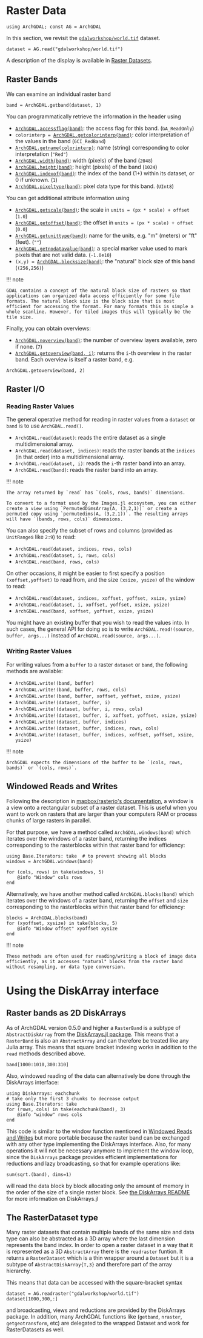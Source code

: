 # Raster Data

```@setup rasters
using ArchGDAL; const AG = ArchGDAL
```

In this section, we revisit the [`gdalworkshop/world.tif`](https://github.com/yeesian/ArchGDALDatasets/blob/307f8f0e584a39a050c042849004e6a2bd674f99/gdalworkshop/world.tif) dataset.
```@example rasters
dataset = AG.read("gdalworkshop/world.tif")
```
A description of the display is available in [Raster Datasets](@ref).

## Raster Bands
We can examine an individual raster band
```@example rasters
band = ArchGDAL.getband(dataset, 1)
```

You can programmatically retrieve the information in the header using
* [`ArchGDAL.accessflag(band)`](@ref): the access flag for this band. (`GA_ReadOnly`)
* `colorinterp = `[`ArchGDAL.getcolorinterp(band)`](@ref): color interpretation of the values in the band (`GCI_RedBand`)
* [`ArchGDAL.getname(colorinterp)`](@ref): name (string) corresponding to color interpretation (`"Red"`)
* [`ArchGDAL.width(band)`](@ref): width (pixels) of the band (`2048`)
* [`ArchGDAL.height(band)`](@ref): height (pixels) of the band (`1024`)
* [`ArchGDAL.indexof(band)`](@ref): the index of the band (1+) within its dataset, or 0 if unknown. (`1`)
* [`ArchGDAL.pixeltype(band)`](@ref): pixel data type for this band. (`UInt8`)

You can get additional attribute information using
* [`ArchGDAL.getscale(band)`](@ref): the scale in `units = (px * scale) + offset` (`1.0`)
* [`ArchGDAL.getoffset(band)`](@ref): the offset in `units = (px * scale) + offset` (`0.0`)
* [`ArchGDAL.getunittype(band)`](@ref): name for the units, e.g. "m" (meters) or "ft" (feet). (`""`)
* [`ArchGDAL.getnodatavalue(band)`](@ref): a special marker value used to mark pixels that are not valid data. (`-1.0e10`)
* `(x,y) = `[`ArchGDAL.blocksize(band)`](@ref): the "natural" block size of this band (`(256,256)`)

!!! note

    GDAL contains a concept of the natural block size of rasters so that applications can organized data access efficiently for some file formats. The natural block size is the block size that is most efficient for accessing the format. For many formats this is simple a whole scanline. However, for tiled images this will typically be the tile size.

Finally, you can obtain overviews:
* [`ArchGDAL.noverview(band)`](@ref): the number of overview layers available, zero if none. (`7`)
* [`ArchGDAL.getoverview(band, i)`](@ref): returns the `i`-th overview in the raster band. Each overview is itself a raster band, e.g.

```@example rasters
ArchGDAL.getoverview(band, 2)
```

## Raster I/O

### Reading Raster Values
The general operative method for reading in raster values from a `dataset` or `band` is to use `ArchGDAL.read()`.

* `ArchGDAL.read(dataset)`: reads the entire dataset as a single multidimensional array.
* `ArchGDAL.read(dataset, indices)`: reads the raster bands at the `indices` (in that order) into a multidimensional array.
* `ArchGDAL.read(dataset, i)`: reads the `i`-th raster band into an array.
* `ArchGDAL.read(band)`: reads the raster band into an array.

!!! note

    The array returned by `read` has `(cols, rows, bands)` dimensions. 
    
    To convert to a format used by the Images.jl ecosystem, you can either create a view using `PermutedDimsArray(A, (3,2,1))` or create a permuted copy using `permutedims(A, (3,2,1))`. The resulting arrays will have `(bands, rows, cols)` dimensions.

You can also specify the subset of rows and columns (provided as `UnitRange`s like `2:9`) to read:

* `ArchGDAL.read(dataset, indices, rows, cols)`
* `ArchGDAL.read(dataset, i, rows, cols)`
* `ArchGDAL.read(band, rows, cols)`

On other occasions, it might be easier to first specify a position `(xoffset,yoffset)` to read from, and the size `(xsize, ysize)` of the window to read:

* `ArchGDAL.read(dataset, indices, xoffset, yoffset, xsize, ysize)`
* `ArchGDAL.read(dataset, i, xoffset, yoffset, xsize, ysize)`
* `ArchGDAL.read(band, xoffset, yoffset, xsize, ysize)`

You might have an existing buffer that you wish to read the values into. In such cases, the general API for doing so is to write `ArchGDAL.read!(source, buffer, args...)` instead of `ArchGDAL.read(source, args...)`.

### Writing Raster Values
For writing values from a `buffer` to a raster `dataset` or `band`, the following methods are available:

* `ArchGDAL.write!(band, buffer)`
* `ArchGDAL.write!(band, buffer, rows, cols)`
* `ArchGDAL.write!(band, buffer, xoffset, yoffset, xsize, ysize)`
* `ArchGDAL.write!(dataset, buffer, i)`
* `ArchGDAL.write!(dataset, buffer, i, rows, cols)`
* `ArchGDAL.write!(dataset, buffer, i, xoffset, yoffset, xsize, ysize)`
* `ArchGDAL.write!(dataset, buffer, indices)`
* `ArchGDAL.write!(dataset, buffer, indices, rows, cols)`
* `ArchGDAL.write!(dataset, buffer, indices, xoffset, yoffset, xsize, ysize)`

!!! note

    ArchGDAL expects the dimensions of the buffer to be `(cols, rows, bands)` or `(cols, rows)`.

## Windowed Reads and Writes

Following the description in [mapbox/rasterio's documentation](https://rasterio.readthedocs.io/en/latest/topics/windowed-rw.html), a window is a view onto a rectangular subset of a raster dataset. This is useful when you want to work on rasters that are larger than your computers RAM or process chunks of large rasters in parallel.

For that purpose, we have a method called `ArchGDAL.windows(band)` which iterates over the windows of a raster band, returning the indices corresponding to the rasterblocks within that raster band for efficiency:

```@example rasters
using Base.Iterators: take  # to prevent showing all blocks
windows = ArchGDAL.windows(band)

for (cols, rows) in take(windows, 5)
    @info "Window" cols rows
end
```

Alternatively, we have another method called `ArchGDAL.blocks(band)` which iterates over the windows of a raster band, returning the `offset` and `size` corresponding to the rasterblocks within that raster band for efficiency:
```@example rasters
blocks = ArchGDAL.blocks(band)
for (xyoffset, xysize) in take(blocks, 5)
    @info "Window offset" xyoffset xysize
end
```

!!! note

    These methods are often used for reading/writing a block of image data efficiently, as it accesses "natural" blocks from the raster band without resampling, or data type conversion.

# Using the DiskArray interface

## Raster bands as 2D DiskArrays

As of ArchGDAL version 0.5.0 and higher a `RasterBand` is a subtype of `AbstractDiskArray` from the [DiskArrays.jl package](https://github.com/meggart/DiskArrays.jl). This means that a `RasterBand` is also an `AbstractArray` and can therefore be treated like any Julia array. This means that square bracket indexing works in addition to the `read` methods described above.  

````@example rasters
band[1000:1010,300:310]
````

Also, windowed reading of the data can alternatively be done through the DiskArrays interface:

````@example rasters
using DiskArrays: eachchunk
# take only the first 3 chunks to decrease output
using Base.Iterators: take
for (rows, cols) in take(eachchunk(band), 3)
    @info "window" rows cols
end
````

This code is similar to the window function mentioned in [Windowed Reads and Writes](@ref) but more portable because the raster band can be exchanged with any other type implementing the DiskArrays interface. Also, for many operations it will not be necessary anymore to implement the window loop, since the `DiskArrays` package provides efficient implementations for reductions and lazy broadcasting, so that for example operations like: 

````@example rasters
sum(sqrt.(band), dims=1)
````

will read the data block by block allocating only the amount of memory in the order of the size of a single raster block. See [the DiskArrays README](https://github.com/meggart/DiskArrays.jl/blob/master/README.md) for more information on DiskArrays.jl

## The RasterDataset type

Many raster datasets that contain multiple bands of the same size and data type can also be abstracted as a 3D array where the last dimension represents the band index. In order to open a raster dataset in a way that it is represented as a 3D `AbstractArray` there is the `readraster` funtion. It returns a `RasterDataset` which is a thin wrapper around a `Dataset` but it is a subtype of `AbstractDiskArray{T,3}` and therefore part of the array hierarchy. 

This means that data can be accessed with the square-bracket syntax

````@example rasters
dataset = AG.readraster("gdalworkshop/world.tif")
dataset[1000,300,:]
````

and broadcasting, views and reductions are provided by the DiskArrays package. In addition, many ArchGDAL functions like (`getband`, `nraster`, `getgeotransform`, etc) are delegated to the wrapped Dataset and work for RasterDatasets as well. 
